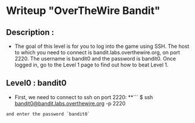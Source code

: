 # Writeup "OverTheWire Bandit"

## Description : 
- The goal of this level is for you to log into the game using SSH. The host to which you need to connect is bandit.labs.overthewire.org, on port 2220. The username is bandit0 and the password is bandit0. Once logged in, go to the Level 1 page to find out how to beat Level 1.

## Level0 : bandit0 
- First, we need to connect to ssh on port 2220: 
**```
$ ssh bandit0@bandit.labs.overthewire.org -p 2220
```**
and enter the password `bandit0`


